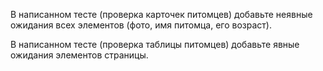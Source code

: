 В написанном тесте (проверка карточек питомцев) добавьте неявные ожидания всех элементов (фото, имя питомца, его возраст).

В написанном тесте (проверка таблицы питомцев) добавьте явные ожидания элементов страницы.
